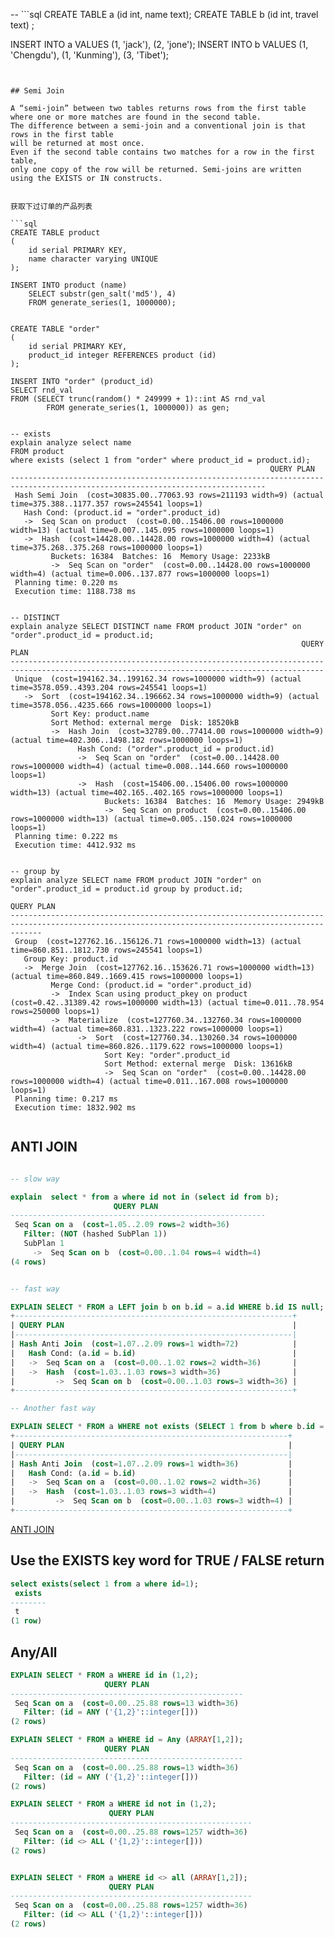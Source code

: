 
-- ```sql
CREATE TABLE a (id int, name text);
CREATE TABLE b (id int, travel text) ;

INSERT INTO a VALUES (1, 'jack'), (2, 'jone');
INSERT INTO b VALUES (1, 'Chengdu'), (1, 'Kunming'), (3, 'Tibet');
```


## Semi Join

A “semi-join” between two tables returns rows from the first table
where one or more matches are found in the second table.
The difference between a semi-join and a conventional join is that rows in the first table 
will be returned at most once. 
Even if the second table contains two matches for a row in the first table, 
only one copy of the row will be returned. Semi-joins are written using the EXISTS or IN constructs.


获取下过订单的产品列表

```sql
CREATE TABLE product
(
    id serial PRIMARY KEY,
    name character varying UNIQUE
);

INSERT INTO product (name)
    SELECT substr(gen_salt('md5'), 4)
    FROM generate_series(1, 1000000);


CREATE TABLE "order"
(
    id serial PRIMARY KEY,
    product_id integer REFERENCES product (id)
);

INSERT INTO "order" (product_id)
SELECT rnd_val
FROM (SELECT trunc(random() * 249999 + 1)::int AS rnd_val
        FROM generate_series(1, 1000000)) as gen;


-- exists
explain analyze select name
FROM product
where exists (select 1 from "order" where product_id = product.id);
                                                          QUERY PLAN
-------------------------------------------------------------------------------------------------------------------------------
 Hash Semi Join  (cost=30835.00..77063.93 rows=211193 width=9) (actual time=375.388..1177.357 rows=245541 loops=1)
   Hash Cond: (product.id = "order".product_id)
   ->  Seq Scan on product  (cost=0.00..15406.00 rows=1000000 width=13) (actual time=0.007..145.095 rows=1000000 loops=1)
   ->  Hash  (cost=14428.00..14428.00 rows=1000000 width=4) (actual time=375.268..375.268 rows=1000000 loops=1)
         Buckets: 16384  Batches: 16  Memory Usage: 2233kB
         ->  Seq Scan on "order"  (cost=0.00..14428.00 rows=1000000 width=4) (actual time=0.006..137.877 rows=1000000 loops=1)
 Planning time: 0.220 ms
 Execution time: 1188.738 ms


-- DISTINCT
explain analyze SELECT DISTINCT name FROM product JOIN "order" on "order".product_id = product.id;
                                                                 QUERY PLAN
--------------------------------------------------------------------------------------------------------------------------------------------
 Unique  (cost=194162.34..199162.34 rows=1000000 width=9) (actual time=3578.059..4393.204 rows=245541 loops=1)
   ->  Sort  (cost=194162.34..196662.34 rows=1000000 width=9) (actual time=3578.056..4235.666 rows=1000000 loops=1)
         Sort Key: product.name
         Sort Method: external merge  Disk: 18520kB
         ->  Hash Join  (cost=32789.00..77414.00 rows=1000000 width=9) (actual time=402.306..1498.182 rows=1000000 loops=1)
               Hash Cond: ("order".product_id = product.id)
               ->  Seq Scan on "order"  (cost=0.00..14428.00 rows=1000000 width=4) (actual time=0.008..144.660 rows=1000000 loops=1)
               ->  Hash  (cost=15406.00..15406.00 rows=1000000 width=13) (actual time=402.165..402.165 rows=1000000 loops=1)
                     Buckets: 16384  Batches: 16  Memory Usage: 2949kB
                     ->  Seq Scan on product  (cost=0.00..15406.00 rows=1000000 width=13) (actual time=0.005..150.024 rows=1000000 loops=1)
 Planning time: 0.222 ms
 Execution time: 4412.932 ms


-- group by
explain analyze SELECT name FROM product JOIN "order" on "order".product_id = product.id group by product.id;
                                                                    QUERY PLAN
---------------------------------------------------------------------------------------------------------------------------------------------------
 Group  (cost=127762.16..156126.71 rows=1000000 width=13) (actual time=860.851..1812.730 rows=245541 loops=1)
   Group Key: product.id
   ->  Merge Join  (cost=127762.16..153626.71 rows=1000000 width=13) (actual time=860.849..1669.415 rows=1000000 loops=1)
         Merge Cond: (product.id = "order".product_id)
         ->  Index Scan using product_pkey on product  (cost=0.42..31389.42 rows=1000000 width=13) (actual time=0.011..78.954 rows=250000 loops=1)
         ->  Materialize  (cost=127760.34..132760.34 rows=1000000 width=4) (actual time=860.831..1323.222 rows=1000000 loops=1)
               ->  Sort  (cost=127760.34..130260.34 rows=1000000 width=4) (actual time=860.826..1179.622 rows=1000000 loops=1)
                     Sort Key: "order".product_id
                     Sort Method: external merge  Disk: 13616kB
                     ->  Seq Scan on "order"  (cost=0.00..14428.00 rows=1000000 width=4) (actual time=0.011..167.008 rows=1000000 loops=1)
 Planning time: 0.217 ms
 Execution time: 1832.902 ms
 

```



## ANTI JOIN

```sql

-- slow way

explain  select * from a where id not in (select id from b);
                       QUERY PLAN
---------------------------------------------------------
 Seq Scan on a  (cost=1.05..2.09 rows=2 width=36)
   Filter: (NOT (hashed SubPlan 1))
   SubPlan 1
     ->  Seq Scan on b  (cost=0.00..1.04 rows=4 width=4)
(4 rows)


-- fast way

EXPLAIN SELECT * FROM a LEFT join b on b.id = a.id WHERE b.id IS null;
+--------------------------------------------------------------+
| QUERY PLAN                                                   |
|--------------------------------------------------------------|
| Hash Anti Join  (cost=1.07..2.09 rows=1 width=72)            |
|   Hash Cond: (a.id = b.id)                                   |
|   ->  Seq Scan on a  (cost=0.00..1.02 rows=2 width=36)       |
|   ->  Hash  (cost=1.03..1.03 rows=3 width=36)                |
|         ->  Seq Scan on b  (cost=0.00..1.03 rows=3 width=36) |
+--------------------------------------------------------------+

-- Another fast way

EXPLAIN SELECT * FROM a WHERE not exists (SELECT 1 from b where b.id = a.id) ;
+-------------------------------------------------------------+
| QUERY PLAN                                                  |
|-------------------------------------------------------------|
| Hash Anti Join  (cost=1.07..2.09 rows=1 width=36)           |
|   Hash Cond: (a.id = b.id)                                  |
|   ->  Seq Scan on a  (cost=0.00..1.02 rows=2 width=36)      |
|   ->  Hash  (cost=1.03..1.03 rows=3 width=4)                |
|         ->  Seq Scan on b  (cost=0.00..1.03 rows=3 width=4) |
+-------------------------------------------------------------+
```

[ANTI JOIN](http://blog.montmere.com/2010/12/08/the-anti-join-all-values-from-table1-where-not-in-table2/)



## Use the EXISTS key word for TRUE / FALSE return


```sql
select exists(select 1 from a where id=1);
 exists
--------
 t
(1 row)

```

## Any/All

```sql
EXPLAIN SELECT * FROM a WHERE id in (1,2);
                     QUERY PLAN
----------------------------------------------------
 Seq Scan on a  (cost=0.00..25.88 rows=13 width=36)
   Filter: (id = ANY ('{1,2}'::integer[]))
(2 rows)

EXPLAIN SELECT * FROM a WHERE id = Any (ARRAY[1,2]);
                     QUERY PLAN
----------------------------------------------------
 Seq Scan on a  (cost=0.00..25.88 rows=13 width=36)
   Filter: (id = ANY ('{1,2}'::integer[]))
(2 rows)

EXPLAIN SELECT * FROM a WHERE id not in (1,2);
                      QUERY PLAN
------------------------------------------------------
 Seq Scan on a  (cost=0.00..25.88 rows=1257 width=36)
   Filter: (id <> ALL ('{1,2}'::integer[]))
(2 rows)


EXPLAIN SELECT * FROM a WHERE id <> all (ARRAY[1,2]);
                      QUERY PLAN
------------------------------------------------------
 Seq Scan on a  (cost=0.00..25.88 rows=1257 width=36)
   Filter: (id <> ALL ('{1,2}'::integer[]))
(2 rows)

```


